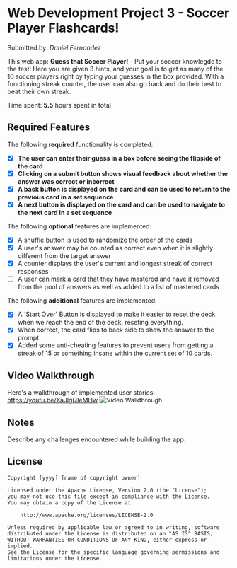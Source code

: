 # Web Development Project 3 - Soccer Player Flashcards!

Submitted by: *Daniel Fernandez*

This web app: **Guess that Soccer Player!** - Put your soccer knowlegde to the test! Here you are given 3 hints, and your goal is to get as many of the 10 soccer players right by typing your guesses in the box provided. With a functioning streak counter, the user can also go back and do their best to beat their own streak.

Time spent: **5.5** hours spent in total

## Required Features

The following **required** functionality is completed:

- [X] **The user can enter their guess in a box before seeing the flipside of the card**
- [X] **Clicking on a submit button shows visual feedback about whether the answer was correct or incorrect**
- [X] **A back button is displayed on the card and can be used to return to the previous card in a set sequence**
- [X] **A next button is displayed on the card and can be used to navigate to the next card in a set sequence**

The following **optional** features are implemented:

- [X] A shuffle button is used to randomize the order of the cards
- [X] A user's answer may be counted as correct even when it is slightly different from the target answer
- [X] A counter displays the user's current and longest streak of correct responses
- [ ] A user can mark a card that they have mastered and have it removed from the pool of answers as well as added to a list of mastered cards

The following **additional** features are implemented:

- [X] A 'Start Over' Button is displayed to make it easier to reset the deck when we reach the end of the deck, reseting everything.
- [X] When correct, the card flips to back side to show the answer to the prompt.
- [X] Added some anti-cheating features to prevent users from getting a streak of 15 or something insane within the current set of 10 cards.

## Video Walkthrough

Here's a walkthrough of implemented user stories: https://youtu.be/XaJlgQIeMHw
<img src='http://i.imgur.com/link/to/your/gif/file.gif' title='Video Walkthrough' width='' alt='Video Walkthrough' />

## Notes

Describe any challenges encountered while building the app.

## License

    Copyright [yyyy] [name of copyright owner]

    Licensed under the Apache License, Version 2.0 (the "License");
    you may not use this file except in compliance with the License.
    You may obtain a copy of the License at

        http://www.apache.org/licenses/LICENSE-2.0

    Unless required by applicable law or agreed to in writing, software
    distributed under the License is distributed on an "AS IS" BASIS,
    WITHOUT WARRANTIES OR CONDITIONS OF ANY KIND, either express or implied.
    See the License for the specific language governing permissions and
    limitations under the License.
